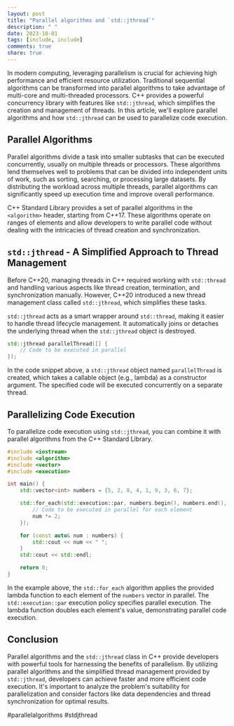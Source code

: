 ```yaml
---
layout: post
title: "Parallel algorithms and `std::jthread`"
description: " "
date: 2023-10-01
tags: [include, include]
comments: true
share: true
---
```


In modern computing, leveraging parallelism is crucial for achieving high performance and efficient resource utilization. Traditional sequential algorithms can be transformed into parallel algorithms to take advantage of multi-core and multi-threaded processors. C++ provides a powerful concurrency library with features like `std::jthread`, which simplifies the creation and management of threads. In this article, we'll explore parallel algorithms and how `std::jthread` can be used to parallelize code execution.

## Parallel Algorithms

Parallel algorithms divide a task into smaller subtasks that can be executed concurrently, usually on multiple threads or processors. These algorithms lend themselves well to problems that can be divided into independent units of work, such as sorting, searching, or processing large datasets. By distributing the workload across multiple threads, parallel algorithms can significantly speed up execution time and improve overall performance.

C++ Standard Library provides a set of parallel algorithms in the `<algorithm>` header, starting from C++17. These algorithms operate on ranges of elements and allow developers to write parallel code without dealing with the intricacies of thread creation and synchronization.

## `std::jthread` - A Simplified Approach to Thread Management

Before C++20, managing threads in C++ required working with `std::thread` and handling various aspects like thread creation, termination, and synchronization manually. However, C++20 introduced a new thread management class called `std::jthread`, which simplifies these tasks.

`std::jthread` acts as a smart wrapper around `std::thread`, making it easier to handle thread lifecycle management. It automatically joins or detaches the underlying thread when the `std::jthread` object is destroyed.

```cpp
std::jthread parallelThread([] {
    // Code to be executed in parallel
});
```

In the code snippet above, a `std::jthread` object named `parallelThread` is created, which takes a callable object (e.g., lambda) as a constructor argument. The specified code will be executed concurrently on a separate thread.

## Parallelizing Code Execution

To parallelize code execution using `std::jthread`, you can combine it with parallel algorithms from the C++ Standard Library.

```cpp
#include <iostream>
#include <algorithm>
#include <vector>
#include <execution>

int main() {
    std::vector<int> numbers = {5, 2, 8, 4, 1, 9, 3, 6, 7};

    std::for_each(std::execution::par, numbers.begin(), numbers.end(), [](int& num) {
        // Code to be executed in parallel for each element
        num *= 2;
    });

    for (const auto& num : numbers) {
        std::cout << num << " ";
    }
    std::cout << std::endl;

    return 0;
}
```

In the example above, the `std::for_each` algorithm applies the provided lambda function to each element of the `numbers` vector in parallel. The `std::execution::par` execution policy specifies parallel execution. The lambda function doubles each element's value, demonstrating parallel code execution.

## Conclusion

Parallel algorithms and the `std::jthread` class in C++ provide developers with powerful tools for harnessing the benefits of parallelism. By utilizing parallel algorithms and the simplified thread management provided by `std::jthread`, developers can achieve faster and more efficient code execution. It's important to analyze the problem's suitability for parallelization and consider factors like data dependencies and thread synchronization for optimal results.

#parallelalgorithms #stdjthread